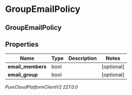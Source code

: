 # GroupEmailPolicy

## GroupEmailPolicy

## Properties

|Name | Type | Description | Notes|
|------------ | ------------- | ------------- | -------------|
| **email_members** | bool |  | [optional] |
| **email_group** | bool |  | [optional] |



_PureCloudPlatformClientV2 227.0.0_
